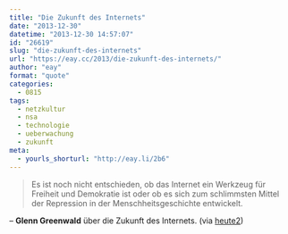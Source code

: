 ```yaml
---
title: "Die Zukunft des Internets"
date: "2013-12-30"
datetime: "2013-12-30 14:57:07"
id: "26619"
slug: "die-zukunft-des-internets"
url: "https://eay.cc/2013/die-zukunft-des-internets/"
author: "eay"
format: "quote"
categories:
  - 0815
tags:
  - netzkultur
  - nsa
  - technologie
  - ueberwachung
  - zukunft
meta:
  - yourls_shorturl: "http://eay.li/2b6"
---
```


> Es ist noch nicht entschieden, ob das Internet ein Werkzeug für Freiheit und Demokratie ist oder ob es sich zum schlimmsten Mittel der Repression in der Menschheitsgeschichte entwickelt.

– **Glenn Greenwald** über die Zukunft des Internets. (via [heute2](http://www.turi2.de/2013/12/30/heute2-neue-westfaelische-ddvg-tv-quoten-17514208/))
